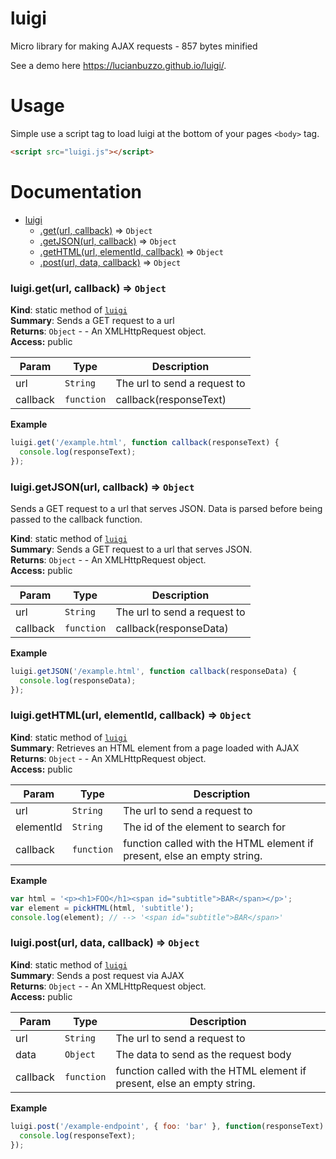 # luigi
Micro library for making AJAX requests - 857 bytes minified

See a demo here https://lucianbuzzo.github.io/luigi/.

# Usage

Simple use a script tag to load luigi at the bottom of your pages `<body>` tag.

``` html
<script src="luigi.js"></script>
```

# Documentation


* [luigi](#module_luigi)
    * [.get(url, callback)](#module_luigi.get) ⇒ <code>Object</code>
    * [.getJSON(url, callback)](#module_luigi.getJSON) ⇒ <code>Object</code>
    * [.getHTML(url, elementId, callback)](#module_luigi.getHTML) ⇒ <code>Object</code>
    * [.post(url, data, callback)](#module_luigi.post) ⇒ <code>Object</code>

<a name="module_luigi.get"></a>

### luigi.get(url, callback) ⇒ <code>Object</code>
**Kind**: static method of <code>[luigi](#module_luigi)</code>  
**Summary**: Sends a GET request to a url  
**Returns**: <code>Object</code> - - An XMLHttpRequest object.  
**Access:** public  

| Param | Type | Description |
| --- | --- | --- |
| url | <code>String</code> | The url to send a request to |
| callback | <code>function</code> | callback(responseText) |

**Example**  
```js
luigi.get('/example.html', function callback(responseText) {  console.log(responseText);});
```
<a name="module_luigi.getJSON"></a>

### luigi.getJSON(url, callback) ⇒ <code>Object</code>
Sends a GET request to a url that serves JSON. Data is parsed beforebeing passed to the callback function.

**Kind**: static method of <code>[luigi](#module_luigi)</code>  
**Summary**: Sends a GET request to a url that serves JSON.  
**Returns**: <code>Object</code> - - An XMLHttpRequest object.  
**Access:** public  

| Param | Type | Description |
| --- | --- | --- |
| url | <code>String</code> | The url to send a request to |
| callback | <code>function</code> | callback(responseData) |

**Example**  
```js
luigi.getJSON('/example.html', function callback(responseData) {  console.log(responseData);});
```
<a name="module_luigi.getHTML"></a>

### luigi.getHTML(url, elementId, callback) ⇒ <code>Object</code>
**Kind**: static method of <code>[luigi](#module_luigi)</code>  
**Summary**: Retrieves an HTML element from a page loaded with AJAX  
**Returns**: <code>Object</code> - - An XMLHttpRequest object.  
**Access:** public  

| Param | Type | Description |
| --- | --- | --- |
| url | <code>String</code> | The url to send a request to |
| elementId | <code>String</code> | The id of the element to search for |
| callback | <code>function</code> | function called with the HTML element if present, else an empty string. |

**Example**  
```js
var html = '<p><h1>FOO</h1><span id="subtitle">BAR</span></p>';var element = pickHTML(html, 'subtitle');console.log(element); // --> '<span id="subtitle">BAR</span>'
```
<a name="module_luigi.post"></a>

### luigi.post(url, data, callback) ⇒ <code>Object</code>
**Kind**: static method of <code>[luigi](#module_luigi)</code>  
**Summary**: Sends a post request via AJAX  
**Returns**: <code>Object</code> - - An XMLHttpRequest object.  
**Access:** public  

| Param | Type | Description |
| --- | --- | --- |
| url | <code>String</code> | The url to send a request to |
| data | <code>Object</code> | The data to send as the request body |
| callback | <code>function</code> | function called with the HTML element if present, else an empty string. |

**Example**  
```js
luigi.post('/example-endpoint', { foo: 'bar' }, function(responseText) {  console.log(responseText);});
```

